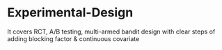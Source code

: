 # Experimental-Design
It covers RCT, A/B testing, multi-armed bandit design with clear steps of adding blocking factor &amp; continuous covariate
